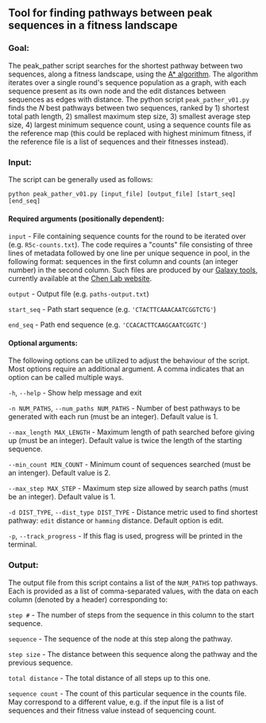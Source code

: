 
## Tool for finding pathways between peak sequences in a fitness landscape

### Goal:

The peak_pather script searches for the shortest pathway between two sequences, along a fitness landscape, using the [A&ast; algorithm](https://en.wikipedia.org/wiki/A*_search_algorithm). The algorithm iterates over a single round's sequence population as a graph, with each sequence present as its own node and the edit distances between sequences as edges with distance. The python script `peak_pather_v01.py` finds the *N* best pathways between two sequences, ranked by 1) shortest total path length, 2) smallest maximum step size, 3) smallest average step size, 4) largest minimum sequence count, using a sequence counts file as the reference map (this could be replaced with highest minimum fitness, if the reference file is a list of sequences and their fitnesses instead).

### Input:

The script can be generally used as follows:

```
python peak_pather_v01.py [input_file] [output_file] [start_seq] [end_seq]
```

#### Required arguments (positionally dependent):

`input` - File containing sequence counts for the round to be iterated over (e.g. `R5c-counts.txt`). The code requires a "counts" file consisting of three lines of metadata followed by one line per unique sequence in pool, in the following format: sequences in the first column and counts (an integer number) in the second column. Such files are produced by our [Galaxy tools](https://labs.chem.ucsb.edu/chen/irene/Chen_lab_at_UCSB/Publications_files/Xulvi%20et%20al%20Methods%202016.pdf), currently available at the [Chen Lab website](https://labs.chem.ucsb.edu/chen/irene/Chen_lab_at_UCSB/Galaxy_Tools.html).  

`output` - Output file (e.g. `paths-output.txt`)

`start_seq` - Path start sequence (e.g. `'CTACTTCAAACAATCGGTCTG'`)

`end_seq` - Path end sequence (e.g. `'CCACACTTCAAGCAATCGGTC'`)
  

#### Optional arguments:

The following options can be utilized to adjust the behaviour of the script. Most options require an additional argument. A comma indicates that an option can be called multiple ways.

 `-h`, `--help` - Show help message and exit
                       
`-n NUM_PATHS`, `--num_paths NUM_PATHS` - Number of best pathways to be generated with each run (must be an integer). Default value is 1.
                        
 `--max_length MAX_LENGTH` - Maximum length of path searched before giving up (must be an integer). Default value is twice the length of the starting sequence.
 
 `--min_count MIN_COUNT` - Minimum count of sequences searched (must be an intenger). Default value is 2. 
  
 `--max_step MAX_STEP` - Maximum step size allowed by search paths (must be an integer). Default value is 1. 
  
 `-d DIST_TYPE`, `--dist_type DIST_TYPE` - Distance metric used to find shortest pathway: `edit` distance or `hamming` distance. Default option is edit.
  
 `-p`, `--track_progress` - If this flag is used, progress will be printed in the terminal.

### Output:

The output file from this script contains a list of the `NUM_PATHS` top pathways. Each is provided as a list of comma-separated values, with the data on each column (denoted by a header) corresponding to:

`step #` - The number of steps from the sequence in this column to the start sequence.

`sequence` - The sequence of the node at this step along the pathway.

`step size` - The distance between this sequence along the pathway and the previous sequence.

`total distance` - The total distance of all steps up to this one.

`sequence count` - The count of this particular sequence in the counts file. May correspond to a different value, e.g. if the input file is a list of sequences and their fitness value instead of sequencing count.
